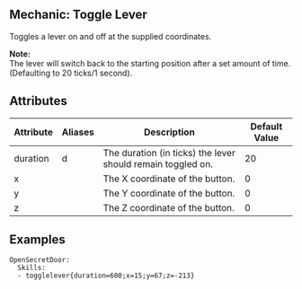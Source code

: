 Mechanic: Toggle Lever
----------------------

Toggles a lever on and off at the supplied coordinates.

**Note:**  
The lever will switch back to the starting position after a set amount
of time. (Defaulting to 20 ticks/1 second).

Attributes
----------

| Attribute | Aliases | Description                                                 | Default Value |
|-----------|---------|-------------------------------------------------------------|---------------|
| duration  | d       | The duration (in ticks) the lever should remain toggled on. | 20            |
| x         |         | The X coordinate of the button.                             | 0             |
| y         |         | The Y coordinate of the button.                             | 0             |
| z         |         | The Z coordinate of the button.                             | 0             |

  

Examples
--------

    OpenSecretDoor:
      Skills:
      - togglelever{duration=600;x=15;y=67;z=-213}
